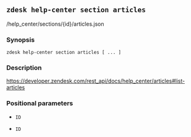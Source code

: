 ## `zdesk help-center section articles`

/help_center/sections/{id}/articles.json

### Synopsis

    zdesk help-center section articles [ ... ]

### Description

https://developer.zendesk.com/rest_api/docs/help_center/articles#list-articles

### Positional parameters

* `ID`

* `ID`

